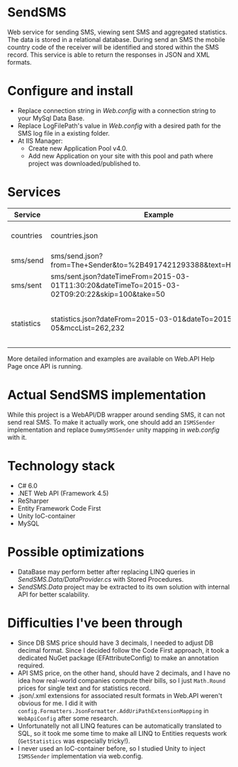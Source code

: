 # SendSMS
Web service for sending SMS, viewing sent SMS and aggregated statistics.
The data is stored in a relational database.
During send an SMS the mobile country code of the receiver will be identified and stored within the SMS record.
This service is able to return the responses in JSON and XML formats.

# Configure and install
- Replace connection string in _Web.config_ with a connection string to your MySql Data Base.
- Replace LogFilePath's value in _Web.config_ with a desired path for the SMS log file in a existing folder.
- At IIS Manager:
  - Create new Application Pool v4.0.
  - Add new Application on your site with this pool and path where project was downloaded/published to.

# Services
Service | Example | Description
--- | --- | ---
countries | countries.json | Gets the countries list.
sms/send | sms/send.json?from=The+Sender&to=%2B4917421293388&text=Hello+World | Sends the SMS.
sms/sent | sms/sent.json?dateTimeFrom=2015-03-01T11:30:20&dateTimeTo=2015-03-02T09:20:22&skip=100&take=50 | Gets the SMS sent earlier.
statistics | statistics.json?dateFrom=2015-03-01&dateTo=2015-03-05&mccList=262,232 | Gets the statistics for days and countries.
More detailed information and examples are available on Web.API Help Page once API is running.

# Actual SendSMS implementation
While this project is a WebAPI/DB wrapper around sending SMS, it can not send real SMS.
To make it actually work, one should add an `ISMSSender` implementation and replace `DummySMSSender` unity mapping in _web.config_ with it.

# Technology stack
- C# 6.0
- .NET Web API (Framework 4.5)
- ReSharper
- Entity Framework Code First
- Unity IoC-container
- MySQL

# Possible optimizations
- DataBase may perform better after replacing LINQ queries in _SendSMS.Data/DataProvider.cs_ with Stored Procedures.
- _SendSMS.Data_ project may be extracted to its own solution with internal API for better scalability.

# Difficulties I've been through
- Since DB SMS price should have 3 decimals, I needed to adjust DB decimal format. Since I decided follow the Code First approach, it took a dedicated NuGet package (EFAttributeConfig) to make an annotation required.
- API SMS price, on the other hand, should have 2 decimals, and I have no idea how real-world companies compute their bills, so I just `Math.Round` prices for single text and for statistics record.
- .json/.xml extensions for associated result formats in Web.API weren't obvious for me. I did it with `config.Formatters.JsonFormatter.AddUriPathExtensionMapping` in `WebApiConfig` after some research.
- Unfortunatelly not all LINQ features can be automatically translated to SQL, so it took me some time to make all LINQ to Entities requests work (`GetStatistics` was especially tricky!).
- I never used an IoC-container before, so I studied Unity to inject `ISMSSender` implementation via web.config.
